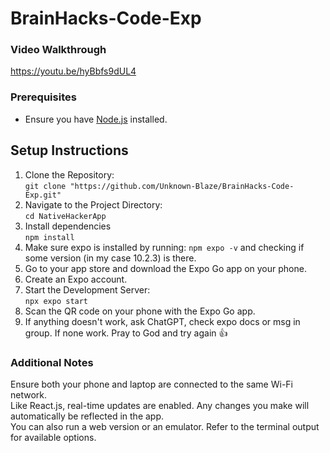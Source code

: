 # BrainHacks-Code-Exp

### Video Walkthrough
https://youtu.be/hyBbfs9dUL4

### Prerequisites
- Ensure you have [Node.js](https://nodejs.org/) installed.

## Setup Instructions
1. Clone the Repository:<br>
```git clone "https://github.com/Unknown-Blaze/BrainHacks-Code-Exp.git"```
2. Navigate to the Project Directory:<br>
 ```cd NativeHackerApp```
3. Install dependencies <br>
```npm install```
4. Make sure expo is installed by running:
```npm expo -v``` 
and checking if some version (in my case 10.2.3) is there.<br>
5. Go to your app store and download the Expo Go app on your phone.
6. Create an Expo account.
7. Start the Development Server:<br>
```npx expo start```
8. Scan the QR code on your phone with the Expo Go app.
9. If anything doesn't work, ask ChatGPT, check expo docs or msg in group. If none work. Pray to God and try again 👍

### Additional Notes
Ensure both your phone and laptop are connected to the same Wi-Fi network.<br>
Like React.js, real-time updates are enabled. Any changes you make will automatically be reflected in the app.<br>
You can also run a web version or an emulator. Refer to the terminal output for available options.

